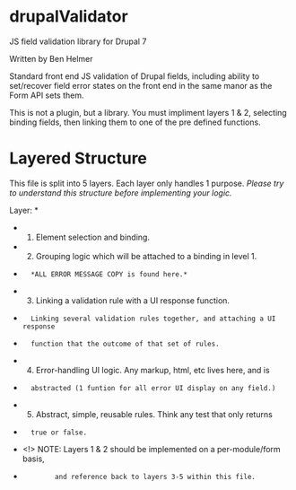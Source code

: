 # drupalValidator
JS field validation library for Drupal 7

Written by Ben Helmer

Standard front end JS validation of Drupal fields, including ability to set/recover field error states on the front end in the same manor as the Form API sets them.

This is not a plugin, but a library. You must impliment layers 1 & 2, selecting binding fields, then linking them to one of the pre defined functions.




# Layered Structure
This file is split into 5 layers. Each layer only handles 1 purpose.
*Please try to understand this structure before implementing your logic.*

Layer:
 *
 *   1.  Element selection and binding.
 
 *   2.  Grouping logic which will be attached to a binding in level 1.
 *       *ALL ERROR MESSAGE COPY is found here.*
 
 *   3.  Linking a validation rule with a UI response function.
 *       Linking several validation rules together, and attaching a UI response
 *       function that the outcome of that set of rules.
 
 *   4.  Error-handling UI logic. Any markup, html, etc lives here, and is
 *       abstracted (1 funtion for all error UI display on any field.)
 
 *   5.  Abstract, simple, reusable rules. Think any test that only returns
 *       true or false.
 
 *  <!>  NOTE: Layers 1 & 2 should be implemented on a per-module/form basis,
 *             and reference back to layers 3-5 within this file.
